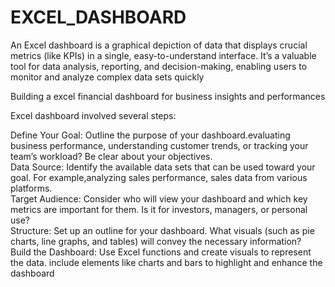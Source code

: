 # EXCEL_DASHBOARD
An Excel dashboard is a graphical depiction of data that displays crucial metrics (like KPIs) in a single, easy-to-understand interface. It’s a valuable tool for data analysis, reporting, and decision-making, enabling users to monitor and analyze complex data sets quickly

Building a excel financial dashboard for business insights and performances

Excel dashboard involved several steps:

Define Your Goal: Outline the purpose of your dashboard.evaluating business performance, understanding customer trends, or tracking your team’s workload? Be clear about your objectives.<br>
Data Source: Identify the available data sets that can be used toward your goal. For example,analyzing sales performance, sales data from various platforms.<br>
Target Audience: Consider who will view your dashboard and which key metrics are important for them. Is it for investors, managers, or personal use?<br>
Structure: Set up an outline for your dashboard. What visuals (such as pie charts, line graphs, and tables) will convey the necessary information?<br>
Build the Dashboard: Use Excel functions and create visuals to represent the data. include elements like charts and bars to highlight and enhance the dashboard<br>
